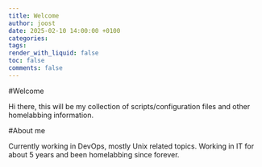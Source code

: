 ```yaml
---
title: Welcome
author: joost
date: 2025-02-10 14:00:00 +0100
categories: 
tags: 
render_with_liquid: false
toc: false
comments: false
---
```


#Welcome

Hi there, this will be my collection of scripts/configuration files and other homelabbing information.

#About me

Currently working in DevOps, mostly Unix related topics. Working in IT for about 5 years and been homelabbing since forever.